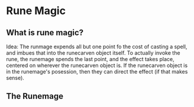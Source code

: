 # Rune Magic

## What is rune magic?

Idea:  The runmage expends all but one point fo the cost of casting a spell, and imbues that into the runecarven object itself.  To actually invoke the rune, the runemage spends the last point, and the effect takes place, centered on wherever the runecarven object is.  If the runecarven object is in the runemage's posession, then they can direct the effect (if that makes sense).

## The Runemage


